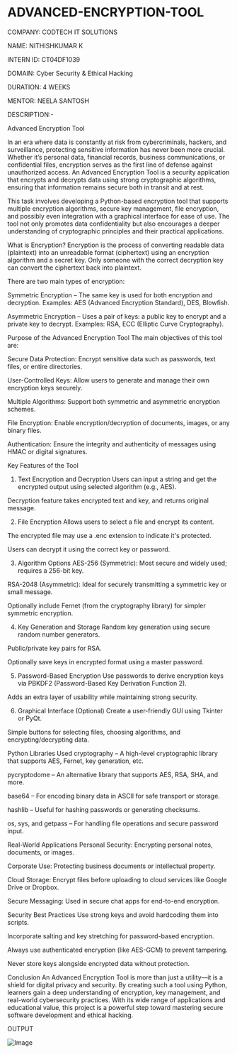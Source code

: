 # ADVANCED-ENCRYPTION-TOOL

COMPANY: CODTECH IT SOLUTIONS

NAME: NITHISHKUMAR K

INTERN ID: CT04DF1039

DOMAIN: Cyber Security & Ethical Hacking

DURATION: 4 WEEKS

MENTOR: NEELA SANTOSH

DESCRIPTION:-

Advanced Encryption Tool

In an era where data is constantly at risk from cybercriminals, hackers, and surveillance, protecting sensitive information has never been more crucial. Whether it’s personal data, financial records, business communications, or confidential files, encryption serves as the first line of defense against unauthorized access. An Advanced Encryption Tool is a security application that encrypts and decrypts data using strong cryptographic algorithms, ensuring that information remains secure both in transit and at rest.

This task involves developing a Python-based encryption tool that supports multiple encryption algorithms, secure key management, file encryption, and possibly even integration with a graphical interface for ease of use. The tool not only promotes data confidentiality but also encourages a deeper understanding of cryptographic principles and their practical applications.

What is Encryption?
Encryption is the process of converting readable data (plaintext) into an unreadable format (ciphertext) using an encryption algorithm and a secret key. Only someone with the correct decryption key can convert the ciphertext back into plaintext.

There are two main types of encryption:

Symmetric Encryption – The same key is used for both encryption and decryption.
Examples: AES (Advanced Encryption Standard), DES, Blowfish.

Asymmetric Encryption – Uses a pair of keys: a public key to encrypt and a private key to decrypt.
Examples: RSA, ECC (Elliptic Curve Cryptography).

Purpose of the Advanced Encryption Tool
The main objectives of this tool are:

Secure Data Protection: Encrypt sensitive data such as passwords, text files, or entire directories.

User-Controlled Keys: Allow users to generate and manage their own encryption keys securely.

Multiple Algorithms: Support both symmetric and asymmetric encryption schemes.

File Encryption: Enable encryption/decryption of documents, images, or any binary files.

Authentication: Ensure the integrity and authenticity of messages using HMAC or digital signatures.

Key Features of the Tool
1. Text Encryption and Decryption
Users can input a string and get the encrypted output using selected algorithm (e.g., AES).

Decryption feature takes encrypted text and key, and returns original message.

2. File Encryption
Allows users to select a file and encrypt its content.

The encrypted file may use a .enc extension to indicate it's protected.

Users can decrypt it using the correct key or password.

3. Algorithm Options
AES-256 (Symmetric): Most secure and widely used; requires a 256-bit key.

RSA-2048 (Asymmetric): Ideal for securely transmitting a symmetric key or small message.

Optionally include Fernet (from the cryptography library) for simpler symmetric encryption.

4. Key Generation and Storage
Random key generation using secure random number generators.

Public/private key pairs for RSA.

Optionally save keys in encrypted format using a master password.

5. Password-Based Encryption
Use passwords to derive encryption keys via PBKDF2 (Password-Based Key Derivation Function 2).

Adds an extra layer of usability while maintaining strong security.

6. Graphical Interface (Optional)
Create a user-friendly GUI using Tkinter or PyQt.

Simple buttons for selecting files, choosing algorithms, and encrypting/decrypting data.

Python Libraries Used
cryptography – A high-level cryptographic library that supports AES, Fernet, key generation, etc.

pycryptodome – An alternative library that supports AES, RSA, SHA, and more.

base64 – For encoding binary data in ASCII for safe transport or storage.

hashlib – Useful for hashing passwords or generating checksums.

os, sys, and getpass – For handling file operations and secure password input.

Real-World Applications
Personal Security: Encrypting personal notes, documents, or images.

Corporate Use: Protecting business documents or intellectual property.

Cloud Storage: Encrypt files before uploading to cloud services like Google Drive or Dropbox.

Secure Messaging: Used in secure chat apps for end-to-end encryption.

Security Best Practices
Use strong keys and avoid hardcoding them into scripts.

Incorporate salting and key stretching for password-based encryption.

Always use authenticated encryption (like AES-GCM) to prevent tampering.

Never store keys alongside encrypted data without protection.

Conclusion
An Advanced Encryption Tool is more than just a utility—it is a shield for digital privacy and security. By creating such a tool using Python, learners gain a deep understanding of encryption, key management, and real-world cybersecurity practices. With its wide range of applications and educational value, this project is a powerful step toward mastering secure software development and ethical hacking.

OUTPUT

![Image](https://github.com/user-attachments/assets/af084f49-eb94-4786-a2a0-3b110f793473)
